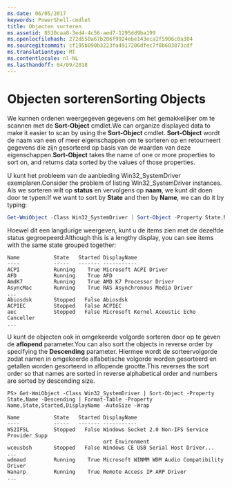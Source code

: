 ```yaml
---
ms.date: 06/05/2017
keywords: PowerShell-cmdlet
title: Objecten sorteren
ms.assetid: 8530caa8-3ed4-4c56-aed7-1295dd9ba199
ms.openlocfilehash: 272d550a67b206f9924ebe143eca2f5906c0a304
ms.sourcegitcommit: cf195b090b3223fa4917206dfec7f0b603873cdf
ms.translationtype: MT
ms.contentlocale: nl-NL
ms.lasthandoff: 04/09/2018
---
```

# <a name="sorting-objects"></a><span data-ttu-id="8236d-103">Objecten sorteren</span><span class="sxs-lookup"><span data-stu-id="8236d-103">Sorting Objects</span></span>

<span data-ttu-id="8236d-104">We kunnen ordenen weergegeven gegevens om het gemakkelijker om te scannen met de **Sort-Object** cmdlet.</span><span class="sxs-lookup"><span data-stu-id="8236d-104">We can organize displayed data to make it easier to scan by using the **Sort-Object** cmdlet.</span></span> <span data-ttu-id="8236d-105">**Sort-Object** wordt de naam van een of meer eigenschappen om te sorteren op en retourneert gegevens die zijn gesorteerd op basis van de waarden van deze eigenschappen.</span><span class="sxs-lookup"><span data-stu-id="8236d-105">**Sort-Object** takes the name of one or more properties to sort on, and returns data sorted by the values of those properties.</span></span>

<span data-ttu-id="8236d-106">U kunt het probleem van de aanbieding Win32_SystemDriver exemplaren.</span><span class="sxs-lookup"><span data-stu-id="8236d-106">Consider the problem of listing Win32_SystemDriver instances.</span></span> <span data-ttu-id="8236d-107">Als we sorteren wilt op **status** en vervolgens op **naam**, we kunt dit doen door te typen:</span><span class="sxs-lookup"><span data-stu-id="8236d-107">If we want to sort by **State** and then by **Name**, we can do it by typing:</span></span>

```powershell
Get-WmiObject -Class Win32_SystemDriver | Sort-Object -Property State,Name | Format-Table -Property Name,State,Started,DisplayName -AutoSize -Wrap
```

<span data-ttu-id="8236d-108">Hoewel dit een langdurige weergeven, kunt u de items zien met de dezelfde status gegroepeerd:</span><span class="sxs-lookup"><span data-stu-id="8236d-108">Although this is a lengthy display, you can see items with the same state grouped together:</span></span>

```output
Name           State   Started DisplayName
----           -----   ------- -----------
ACPI           Running    True Microsoft ACPI Driver
AFD            Running    True AFD
AmdK7          Running    True AMD K7 Processor Driver
AsyncMac       Running    True RAS Asynchronous Media Driver
...
Abiosdsk       Stopped   False Abiosdsk
ACPIEC         Stopped   False ACPIEC
aec            Stopped   False Microsoft Kernel Acoustic Echo Canceller
...
```

<span data-ttu-id="8236d-109">U kunt de objecten ook in omgekeerde volgorde sorteren door op te geven de **aflopend** parameter.</span><span class="sxs-lookup"><span data-stu-id="8236d-109">You can also sort the objects in reverse order by specifying the **Descending** parameter.</span></span> <span data-ttu-id="8236d-110">Hiermee wordt de sorteervolgorde zodat namen in omgekeerde alfabetische volgorde worden gesorteerd en getallen worden gesorteerd in aflopende grootte.</span><span class="sxs-lookup"><span data-stu-id="8236d-110">This reverses the sort order so that names are sorted in reverse alphabetical order and numbers are sorted by descending size.</span></span>

```
PS> Get-WmiObject -Class Win32_SystemDriver | Sort-Object -Property State,Name -Descending | Format-Table -Property Name,State,Started,DisplayName -AutoSize -Wrap

Name           State   Started DisplayName
----           -----   ------- -----------
WS2IFSL        Stopped   False Windows Socket 2.0 Non-IFS Service Provider Supp
                               ort Environment
wceusbsh       Stopped   False Windows CE USB Serial Host Driver...
...
wdmaud         Running    True Microsoft WINMM WDM Audio Compatibility Driver
Wanarp         Running    True Remote Access IP ARP Driver
...
```
